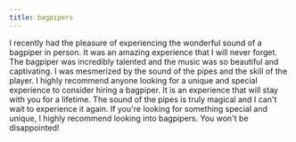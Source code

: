 ```yaml
---
title: bagpipers
---
```


I recently had the pleasure of experiencing the wonderful sound of a bagpiper in person. It was an amazing experience that I will never forget. The bagpiper was incredibly talented and the music was so beautiful and captivating. I was mesmerized by the sound of the pipes and the skill of the player. I highly recommend anyone looking for a unique and special experience to consider hiring a bagpiper. It is an experience that will stay with you for a lifetime. The sound of the pipes is truly magical and I can't wait to experience it again. If you're looking for something special and unique, I highly recommend looking into bagpipers. You won't be disappointed!